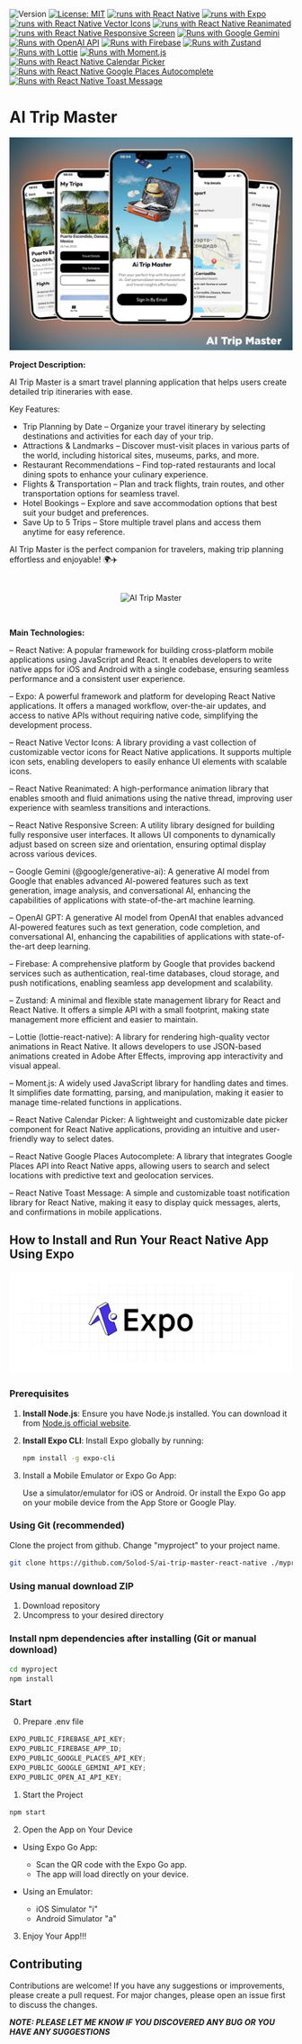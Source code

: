 ![Version](https://img.shields.io/badge/Version-1.0-blue.svg?cacheSeconds=2592000)
[![License: MIT](https://img.shields.io/badge/License-MIT-yellow.svg)](https://opensource.org/licenses/MIT)
[![runs with React Native](https://img.shields.io/badge/Runs%20with%20RN-000.svg?style=flat-square&logo=react&labelColor=f3f3f3&logoColor=61DAFB)](https://reactnative.dev/)
[![runs with Expo](https://img.shields.io/badge/Runs%20with%20Expo-000.svg?style=flat-square&logo=expo&labelColor=f3f3f3&logoColor=000020)](https://expo.dev/)
[![runs with React Native Vector Icons](https://img.shields.io/badge/Runs%20with%20RN%20Vector%20Icons-000.svg?style=flat-square&logo=react&labelColor=f3f3f3&logoColor=61DAFB)](https://github.com/oblador/react-native-vector-icons)
[![runs with React Native Reanimated](https://img.shields.io/badge/Runs%20with%20RN%20Reanimated-000.svg?style=flat-square&logo=react&labelColor=f3f3f3&logoColor=61DAFB)](https://github.com/software-mansion/react-native-reanimated)
[![runs with React Native Responsive Screen](https://img.shields.io/badge/Runs%20with%20RN%20Responsive%20Screen-000.svg?style=flat-square&logo=react&labelColor=f3f3f3&logoColor=61DAFB)](https://github.com/marudy/react-native-responsive-screen)
[![Runs with Google Gemini](https://img.shields.io/badge/Runs%20with%20Gemini-000.svg?style=flat-square&logo=google&labelColor=f3f3f3&logoColor=4285F4)](https://github.com/google/generative-ai-js)
[![Runs with OpenAI API](https://img.shields.io/badge/Runs%20with%20OpenAI%20API-000.svg?style=flat-square&logo=openai&labelColor=f3f3f3&logoColor=black)](https://platform.openai.com/docs/overview)
[![Runs with Firebase](https://img.shields.io/badge/Runs%20with%20Firebase-000.svg?style=flat-square&logo=firebase&labelColor=f3f3f3&logoColor=FFCA28)](https://firebase.google.com/)
[![Runs with Zustand](https://img.shields.io/badge/Runs%20with%20Zustand-000.svg?style=flat-square&logo=zazzle&labelColor=f3f3f3&logoColor=443E38)](https://github.com/pmndrs/zustand)
[![Runs with Lottie](https://img.shields.io/badge/Runs%20with%20Lottie-000.svg?style=flat-square&logo=lospec&labelColor=f3f3f3&logoColor=000000)](https://github.com/lottie-react-native/lottie-react-native)
[![Runs with Moment.js](https://img.shields.io/badge/Runs%20with%20Moment.js-000.svg?style=flat-square&logo=momenteo&labelColor=f3f3f3&logoColor=68B5AA)](https://momentjs.com/)
[![Runs with React Native Calendar Picker](https://img.shields.io/badge/Runs%20with%20RN%20Calendar%20Picker-000.svg?style=flat-square&logo=googlecalendar&labelColor=f3f3f3&logoColor=4081EC)](https://github.com/stephy/CalendarPicker)
[![Runs with React Native Google Places Autocomplete](https://img.shields.io/badge/Runs%20with%20RN%20Google%20Places-000.svg?style=flat-square&logo=google-maps&labelColor=f3f3f3&logoColor=4285F4)](https://github.com/FaridSafi/react-native-google-places-autocomplete)
[![Runs with React Native Toast Message](https://img.shields.io/badge/Runs%20with%20RN%20Toast%20Message-000.svg?style=flat-square&logo=imessage&labelColor=f3f3f3&logoColor=61DAFB)](https://github.com/calintamas/react-native-toast-message)

# AI Trip Master

![AI Trip Master](/assets/banner-min.jpg)

**Project Description:**

AI Trip Master is a smart travel planning application that helps users create detailed trip itineraries with ease.

Key Features:

- Trip Planning by Date – Organize your travel itinerary by selecting destinations and activities for each day of your trip.
- Attractions & Landmarks – Discover must-visit places in various parts of the world, including historical sites, museums, parks, and more.
- Restaurant Recommendations – Find top-rated restaurants and local dining spots to enhance your culinary experience.
- Flights & Transportation – Plan and track flights, train routes, and other transportation options for seamless travel.
- Hotel Bookings – Explore and save accommodation options that best suit your budget and preferences.
- Save Up to 5 Trips – Store multiple travel plans and access them anytime for easy reference.

AI Trip Master is the perfect companion for travelers, making trip planning effortless and enjoyable! 🌍✈️

 <div align="center">
 <br />
 
![AI Trip Master](/assets/video.gif)

  <br />
</div>

**Main Technologies:**

– React Native: A popular framework for building cross-platform mobile applications using JavaScript and React. It enables developers to write native apps for iOS and Android with a single codebase, ensuring seamless performance and a consistent user experience.

– Expo: A powerful framework and platform for developing React Native applications. It offers a managed workflow, over-the-air updates, and access to native APIs without requiring native code, simplifying the development process.

– React Native Vector Icons: A library providing a vast collection of customizable vector icons for React Native applications. It supports multiple icon sets, enabling developers to easily enhance UI elements with scalable icons.

– React Native Reanimated: A high-performance animation library that enables smooth and fluid animations using the native thread, improving user experience with seamless transitions and interactions.

– React Native Responsive Screen: A utility library designed for building fully responsive user interfaces. It allows UI components to dynamically adjust based on screen size and orientation, ensuring optimal display across various devices.

– Google Gemini (@google/generative-ai): A generative AI model from Google that enables advanced AI-powered features such as text generation, image analysis, and conversational AI, enhancing the capabilities of applications with state-of-the-art machine learning.

– OpenAI GPT: A generative AI model from OpenAI that enables advanced AI-powered features such as text generation, code completion, and conversational AI, enhancing the capabilities of applications with state-of-the-art deep learning.

– Firebase: A comprehensive platform by Google that provides backend services such as authentication, real-time databases, cloud storage, and push notifications, enabling seamless app development and scalability.

– Zustand: A minimal and flexible state management library for React and React Native. It offers a simple API with a small footprint, making state management more efficient and easier to maintain.

– Lottie (lottie-react-native): A library for rendering high-quality vector animations in React Native. It allows developers to use JSON-based animations created in Adobe After Effects, improving app interactivity and visual appeal.

– Moment.js: A widely used JavaScript library for handling dates and times. It simplifies date formatting, parsing, and manipulation, making it easier to manage time-related functions in applications.

– React Native Calendar Picker: A lightweight and customizable date picker component for React Native applications, providing an intuitive and user-friendly way to select dates.

– React Native Google Places Autocomplete: A library that integrates Google Places API into React Native apps, allowing users to search and select locations with predictive text and geolocation services.

– React Native Toast Message: A simple and customizable toast notification library for React Native, making it easy to display quick messages, alerts, and confirmations in mobile applications.

## How to Install and Run Your React Native App Using Expo

![React Native App](/assets/exp.png)

### Prerequisites

1. **Install Node.js**: Ensure you have Node.js installed. You can download it from [Node.js official website](https://nodejs.org/).
2. **Install Expo CLI**: Install Expo globally by running:

   ```bash
   npm install -g expo-cli
   ```

3. Install a Mobile Emulator or Expo Go App:

   Use a simulator/emulator for iOS or Android.
   Or install the Expo Go app on your mobile device from the App Store or Google Play.

### Using Git (recommended)

Clone the project from github. Change "myproject" to your project name.

```bash
git clone https://github.com/Solod-S/ai-trip-master-react-native ./myproject
```

### Using manual download ZIP

1.  Download repository
2.  Uncompress to your desired directory

### Install npm dependencies after installing (Git or manual download)

```bash
cd myproject
npm install
```

### Start

0. Prepare .env file

```javascript
EXPO_PUBLIC_FIREBASE_API_KEY;
EXPO_PUBLIC_FIREBASE_APP_ID;
EXPO_PUBLIC_GOOGLE_PLACES_API_KEY;
EXPO_PUBLIC_GOOGLE_GEMINI_API_KEY;
EXPO_PUBLIC_OPEN_AI_API_KEY;
```

1. Start the Project

```javascript
npm start
```

2. Open the App on Your Device

- Using Expo Go App:

  - Scan the QR code with the Expo Go app.
  - The app will load directly on your device.

- Using an Emulator:

  - iOS Simulator "i"
  - Android Simulator "a"

3. Enjoy Your App!!!

## Contributing

Contributions are welcome! If you have any suggestions or improvements, please create a pull request. For major changes, please open an issue first to discuss the changes.

**_NOTE: PLEASE LET ME KNOW IF YOU DISCOVERED ANY BUG OR YOU HAVE ANY SUGGESTIONS_**

